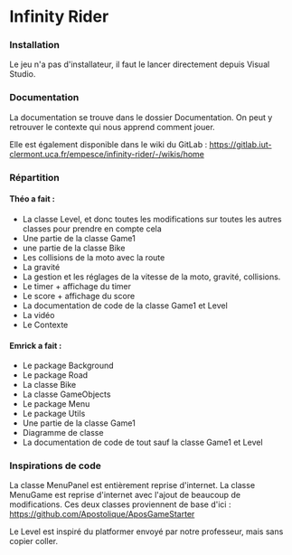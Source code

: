 # Infinity Rider

### Installation
Le jeu n'a pas d'installateur, il faut le lancer directement depuis Visual Studio.

### Documentation
La documentation se trouve dans le dossier Documentation. On peut y retrouver le contexte qui nous apprend comment jouer.

Elle est également disponible dans le wiki du GitLab : https://gitlab.iut-clermont.uca.fr/empesce/infinity-rider/-/wikis/home

### Répartition
#### Théo a fait :
- La classe Level, et donc toutes les modifications sur toutes les autres classes pour prendre en compte cela
- Une partie de la classe Game1
- une partie de la classe Bike
- Les collisions de la moto avec la route
- La gravité
- La gestion et les réglages de la vitesse de la moto, gravité, collisions.    
- Le timer + affichage du timer
- Le score + affichage du score 
- La documentation de code de la classe Game1 et Level
- La vidéo
- Le Contexte

#### Emrick a fait :
- Le package Background
- Le package Road
- La classe Bike
- La classe GameObjects
- Le package Menu
- Le package Utils
- Une partie de la classe Game1
- Diagramme de classe
- La documentation de code de tout sauf la classe Game1 et Level

### Inspirations de code
La classe MenuPanel est entièrement reprise d'internet. La classe MenuGame est reprise d'internet avec l'ajout de beaucoup de modifications.
Ces deux classes proviennent de base d'ici : https://github.com/Apostolique/AposGameStarter

Le Level est inspiré du platformer envoyé par notre professeur, mais sans copier coller.




